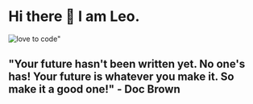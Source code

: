 # Hi there 👋 I am Leo.  

 
![love to code](https://user-images.githubusercontent.com/86136535/143722927-430bb343-9229-48f5-ae58-b0f4b4f41ba7.gif)" 

## "Your future hasn't been written yet. No one's has! Your future is whatever you make it. So make it a good one!" - Doc Brown

  



